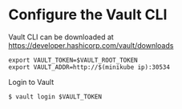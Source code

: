 # Configure the Vault CLI

Vault CLI can be downloaded at https://developer.hashicorp.com/vault/downloads

```console
export VAULT_TOKEN=$VAULT_ROOT_TOKEN
export VAULT_ADDR=http://$(minikube ip):30534
```

Login to Vault

```console
$ vault login $VAULT_TOKEN
```